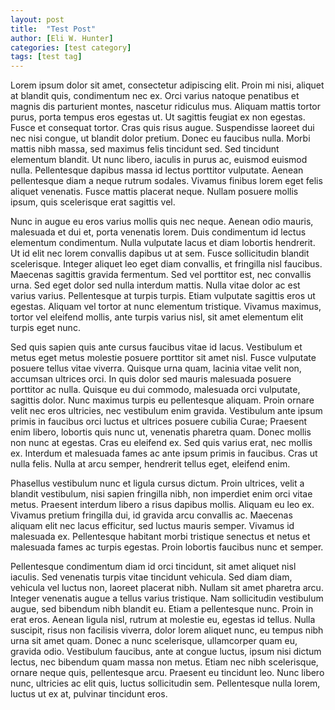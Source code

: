 ```yaml
---
layout: post
title:  "Test Post"
author: [Eli W. Hunter]
categories: [test category]
tags: [test tag]
---
```

Lorem ipsum dolor sit amet, consectetur adipiscing elit. Proin mi nisi,
aliquet at blandit quis, condimentum nec ex. Orci varius natoque penatibus
et magnis dis parturient montes, nascetur ridiculus mus. Aliquam mattis
tortor purus, porta tempus eros egestas ut. Ut sagittis feugiat ex non
egestas. Fusce et consequat tortor. Cras quis risus augue. Suspendisse
laoreet dui nec nisi congue, ut blandit dolor pretium. Donec eu faucibus
nulla. Morbi mattis nibh massa, sed maximus felis tincidunt sed. Sed tincidunt
elementum blandit. Ut nunc libero, iaculis in purus ac, euismod euismod
nulla. Pellentesque dapibus massa id lectus porttitor vulputate. Aenean
pellentesque diam a neque rutrum sodales. Vivamus finibus lorem eget felis
aliquet venenatis. Fusce mattis placerat neque. Nullam posuere mollis ipsum,
quis scelerisque erat sagittis vel.

Nunc in augue eu eros varius mollis quis nec neque. Aenean odio mauris,
malesuada et dui et, porta venenatis lorem. Duis condimentum id lectus
elementum condimentum. Nulla vulputate lacus et diam lobortis hendrerit. Ut
id elit nec lorem convallis dapibus ut at sem. Fusce sollicitudin blandit
scelerisque. Integer aliquet leo eget diam convallis, et fringilla nisl
faucibus. Maecenas sagittis gravida fermentum. Sed vel porttitor est, nec
convallis urna. Sed eget dolor sed nulla interdum mattis. Nulla vitae dolor ac
est varius varius. Pellentesque at turpis turpis. Etiam vulputate sagittis eros
ut egestas. Aliquam vel tortor at nunc elementum tristique. Vivamus maximus,
tortor vel eleifend mollis, ante turpis varius nisl, sit amet elementum elit
turpis eget nunc.

Sed quis sapien quis ante cursus faucibus vitae id lacus. Vestibulum et
metus eget metus molestie posuere porttitor sit amet nisl. Fusce vulputate
posuere tellus vitae viverra. Quisque urna quam, lacinia vitae velit non,
accumsan ultrices orci. In quis dolor sed mauris malesuada posuere porttitor ac
nulla. Quisque eu dui commodo, malesuada orci vulputate, sagittis dolor. Nunc
maximus turpis eu pellentesque aliquam. Proin ornare velit nec eros ultricies,
nec vestibulum enim gravida. Vestibulum ante ipsum primis in faucibus orci
luctus et ultrices posuere cubilia Curae; Praesent enim libero, lobortis quis
nunc ut, venenatis pharetra quam. Donec mollis non nunc at egestas. Cras eu
eleifend ex. Sed quis varius erat, nec mollis ex. Interdum et malesuada fames
ac ante ipsum primis in faucibus. Cras ut nulla felis. Nulla at arcu semper,
hendrerit tellus eget, eleifend enim.

Phasellus vestibulum nunc et ligula cursus dictum. Proin ultrices, velit
a blandit vestibulum, nisi sapien fringilla nibh, non imperdiet enim orci
vitae metus. Praesent interdum libero a risus dapibus mollis. Aliquam eu leo
ex. Vivamus pretium fringilla dui, id gravida arcu convallis ac. Maecenas
aliquam elit nec lacus efficitur, sed luctus mauris semper. Vivamus id
malesuada ex. Pellentesque habitant morbi tristique senectus et netus et
malesuada fames ac turpis egestas. Proin lobortis faucibus nunc et semper.

Pellentesque condimentum diam id orci tincidunt, sit amet aliquet nisl
iaculis. Sed venenatis turpis vitae tincidunt vehicula. Sed diam diam, vehicula
vel luctus non, laoreet placerat nibh. Nullam sit amet pharetra arcu. Integer
venenatis augue a tellus varius tristique. Nam sollicitudin vestibulum augue,
sed bibendum nibh blandit eu. Etiam a pellentesque nunc. Proin in erat
eros. Aenean ligula nisl, rutrum at molestie eu, egestas id tellus. Nulla
suscipit, risus non facilisis viverra, dolor lorem aliquet nunc, eu tempus
nibh urna sit amet quam. Donec a nunc scelerisque, ullamcorper quam eu,
gravida odio. Vestibulum faucibus, ante at congue luctus, ipsum nisi dictum
lectus, nec bibendum quam massa non metus. Etiam nec nibh scelerisque, ornare
neque quis, pellentesque arcu. Praesent eu tincidunt leo. Nunc libero nunc,
ultricies ac elit quis, luctus sollicitudin sem. Pellentesque nulla lorem,
luctus ut ex at, pulvinar tincidunt eros.
